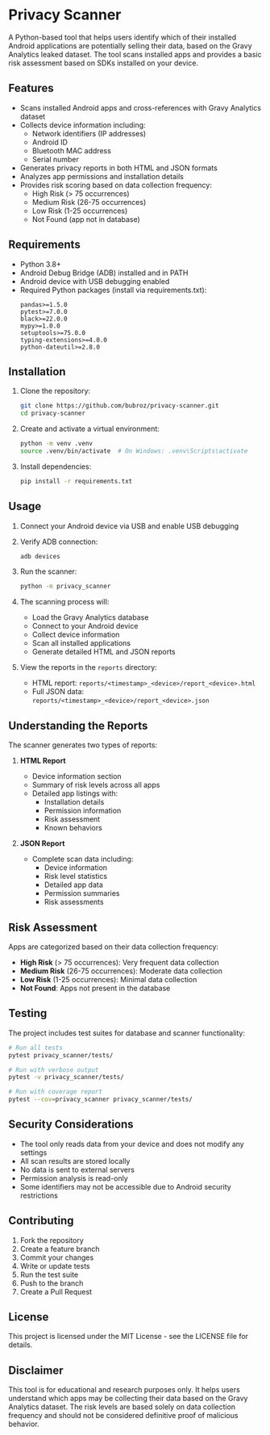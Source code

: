 # Privacy Scanner

A Python-based tool that helps users identify which of their installed Android applications are potentially selling their data, based on the Gravy Analytics leaked dataset. The tool scans installed apps and provides a basic risk assessment based on SDKs installed on your device.

## Features

- Scans installed Android apps and cross-references with Gravy Analytics dataset
- Collects device information including:
  - Network identifiers (IP addresses)
  - Android ID
  - Bluetooth MAC address
  - Serial number
- Generates privacy reports in both HTML and JSON formats
- Analyzes app permissions and installation details
- Provides risk scoring based on data collection frequency:
  - High Risk (> 75 occurrences)
  - Medium Risk (26-75 occurrences)
  - Low Risk (1-25 occurrences)
  - Not Found (app not in database)

## Requirements

- Python 3.8+
- Android Debug Bridge (ADB) installed and in PATH
- Android device with USB debugging enabled
- Required Python packages (install via requirements.txt):
  ```
  pandas>=1.5.0
  pytest>=7.0.0
  black>=22.0.0
  mypy>=1.0.0
  setuptools>=75.0.0
  typing-extensions>=4.0.0
  python-dateutil>=2.8.0
  ```

## Installation

1. Clone the repository:
   ```bash
   git clone https://github.com/bubroz/privacy-scanner.git
   cd privacy-scanner
   ```

2. Create and activate a virtual environment:
   ```bash
   python -m venv .venv
   source .venv/bin/activate  # On Windows: .venv\Scripts\activate
   ```

3. Install dependencies:
   ```bash
   pip install -r requirements.txt
   ```

## Usage

1. Connect your Android device via USB and enable USB debugging

2. Verify ADB connection:
   ```bash
   adb devices
   ```

3. Run the scanner:
   ```bash
   python -m privacy_scanner
   ```

4. The scanning process will:
   - Load the Gravy Analytics database
   - Connect to your Android device
   - Collect device information
   - Scan all installed applications
   - Generate detailed HTML and JSON reports

5. View the reports in the `reports` directory:
   - HTML report: `reports/<timestamp>_<device>/report_<device>.html`
   - Full JSON data: `reports/<timestamp>_<device>/report_<device>.json`

## Understanding the Reports

The scanner generates two types of reports:

1. **HTML Report**
   - Device information section
   - Summary of risk levels across all apps
   - Detailed app listings with:
     - Installation details
     - Permission information
     - Risk assessment
     - Known behaviors

2. **JSON Report**
   - Complete scan data including:
     - Device information
     - Risk level statistics
     - Detailed app data
     - Permission summaries
     - Risk assessments

## Risk Assessment

Apps are categorized based on their data collection frequency:
- **High Risk** (> 75 occurrences): Very frequent data collection
- **Medium Risk** (26-75 occurrences): Moderate data collection
- **Low Risk** (1-25 occurrences): Minimal data collection
- **Not Found**: Apps not present in the database

## Testing

The project includes test suites for database and scanner functionality:

```bash
# Run all tests
pytest privacy_scanner/tests/

# Run with verbose output
pytest -v privacy_scanner/tests/

# Run with coverage report
pytest --cov=privacy_scanner privacy_scanner/tests/
```

## Security Considerations

- The tool only reads data from your device and does not modify any settings
- All scan results are stored locally
- No data is sent to external servers
- Permission analysis is read-only
- Some identifiers may not be accessible due to Android security restrictions

## Contributing

1. Fork the repository
2. Create a feature branch
3. Commit your changes
4. Write or update tests
5. Run the test suite
6. Push to the branch
7. Create a Pull Request

## License

This project is licensed under the MIT License - see the LICENSE file for details.

## Disclaimer

This tool is for educational and research purposes only. It helps users understand which apps may be collecting their data based on the Gravy Analytics dataset. The risk levels are based solely on data collection frequency and should not be considered definitive proof of malicious behavior.
